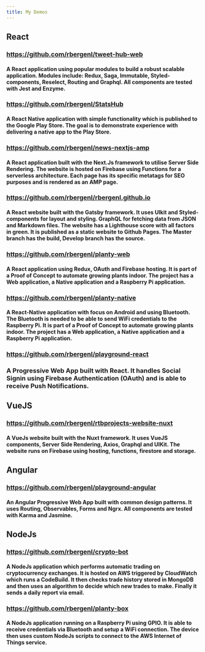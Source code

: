 ```yaml
---
title: My Demos
---
```


## React

### https://github.com/rbergenl/tweet-hub-web
#### A React application using popular modules to build a robust scalable application. Modules include: Redux, Saga, Immutable, Styled-components, Reselect, Routing and Graphql. All components are tested with Jest and Enzyme.

### https://github.com/rbergenl/StatsHub
#### A React Native application with simple functionality which is published to the Google Play Store. The goal is to demonstrate experience with delivering a native app to the Play Store.

### https://github.com/rbergenl/news-nextjs-amp
#### A React application built with the Next.Js framework to utilise Server Side Rendering. The website is hosted on Firebase using Functions for a serverless architecture. Each page has its specific metatags for SEO purposes and is rendered as an AMP page.

### https://github.com/rbergenl/rbergenl.github.io
#### A React website built with the Gatsby framework. It uses UIkit and Styled-components for layout and styling. GraphQL for fetching data from JSON and Markdown files. The website has a Lighthouse score with all factors in green. It is published as a static website to Github Pages. The Master branch has the build, Develop branch has the source.

### https://github.com/rbergenl/planty-web
#### A React application using Redux, OAuth and Firebase hosting. It is part of a Proof of Concept to automate growing plants indoor. The project has a Web application, a Native application and a Raspberry Pi application.

### https://github.com/rbergenl/planty-native
#### A React-Native application with focus on Android and using Bluetooth. The Bluetooth is needed to be able to send WiFi credentials to the Raspberry Pi. It is part of a Proof of Concept to automate growing plants indoor. The project has a Web application, a Native application and a Raspberry Pi application.

### https://github.com/rbergenl/playground-react
### A Progressive Web App built with React. It handles Social Signin using Firebase Authentication (OAuth) and is able to receive Push Notifications.

## VueJS

### https://github.com/rbergenl/rtbprojects-website-nuxt
#### A VueJs website built with the Nuxt framework. It uses VueJS components, Server Side Rendering, Axios, Graphql and UIKit. The website runs on Firebase using hosting, functions, firestore and storage.

## Angular

### https://github.com/rbergenl/playground-angular
#### An Angular Progressive Web App built with common design patterns. It uses Routing, Observables, Forms and Ngrx. All components are tested with Karma and Jasmine.

## NodeJs

### https://github.com/rbergenl/crypto-bot
#### A NodeJs application which performs automatic trading on cryptocurrency exchanges. It is hosted on AWS triggered by CloudWatch which runs a CodeBuild. It then checks trade history stored in MongoDB and then uses an algorithm to decide which new trades to make. Finally it sends a daily report via email.

### https://github.com/rbergenl/planty-box
#### A NodeJs application running on a Raspberry Pi using GPIO. It is able to receive credentials via Bluetooth and setup a WiFi connection. The device then uses custom NodeJs scripts to connect to the AWS Internet of Things service.
